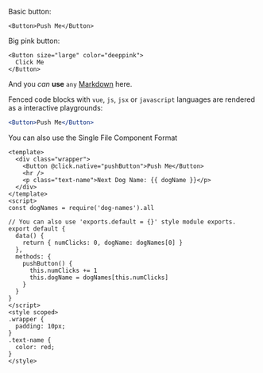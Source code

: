 Basic button:

```vue live
<Button>Push Me</Button>
```

Big pink button:

```vue live
<Button size="large" color="deeppink">
  Click Me
</Button>
```

And you _can_ **use** `any` [Markdown](http://daringfireball.net/projects/markdown/) here.

Fenced code blocks with `vue`, `js`, `jsx` or `javascript` languages are rendered as a interactive playgrounds:

```jsx live
<Button>Push Me</Button>
```

You can also use the Single File Component Format

```vue live
<template>
  <div class="wrapper">
    <Button @click.native="pushButton">Push Me</Button>
    <hr />
    <p class="text-name">Next Dog Name: {{ dogName }}</p>
  </div>
</template>
<script>
const dogNames = require('dog-names').all

// You can also use 'exports.default = {}' style module exports.
export default {
  data() {
    return { numClicks: 0, dogName: dogNames[0] }
  },
  methods: {
    pushButton() {
      this.numClicks += 1
      this.dogName = dogNames[this.numClicks]
    }
  }
}
</script>
<style scoped>
.wrapper {
  padding: 10px;
}
.text-name {
  color: red;
}
</style>
```
